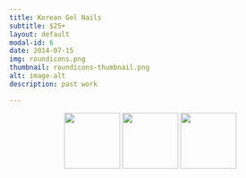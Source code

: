 ```yaml
---
title: Korean Gel Nails
subtitle: $25+
layout: default
modal-id: 6
date: 2014-07-15
img: roundicons.png
thumbnail: roundicons-thumbnail.png
alt: image-alt
description: past work

---
```


<p align = "middle">
  <img src="/img/portfolio/dreams.png" width="100" />
  <img src="/img/portfolio/escape.png" width="100" />
  <img src="/img/portfolio/golden.png" width="100" />
</p>
